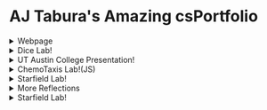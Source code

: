 # AJ Tabura's Amazing csPortfolio

<details>
 <summary>Webpage</summary>
 <h3>Links:</h3>
 <p>
  
  <a href="https://taburaa.github.io/YummuInMyTummu/1test/tummu.html">Yummu in my Tummu<br></a>
  
  <a href="https://github.com/TaburaA/YummuInMyTummu">Web page URL<br></a>
    <details>
    <summary>Webpage Reflection</summary>
 <p>
I thought the webpage project was really cool. I've never used HTML before so to be able to use it and play around made it really cool. This lab had us use kate and HTML to create a webpage for something we liked. I used it to advertise Cornflakes and my friend Ben's band. I was able to make the images distort and redirect to other webpages. Really cool project.
</p>
    </details>
</p>
</details>

 <details>
 <summary>Dice Lab!</summary>
 <h3>Links:</h3>
  <p>
  
  <a href="https://taburaa.github.io/dice3/">DiceDiceBaby<br></a>
  
  <a href="https://github.com/TaburaA/dice3">Repo URL<br></a>
 <details>
    <summary>Dice Reflection</summary>
 <p>
This lab reviewed both math.Random() and object creation. My lab created dice objects where when you click on the screen, the color of the dice was randomized, along with the number displayed on the dice. The number on the dice was added to all the other dice, and the sum was calculated. If the sum was above a certain number, a "Win" was displayed with a congratulations and a picture of Dr. R.
</p>
    </details>

</p>
 </details>
 <details>
 <summary>UT Austin College Presentation!</summary>
 <h3>Links:</h3>
   <p>
  
  <a href="https://taburaa.github.io/CollegePresentation/yo.html">UT Austin Presentation<br></a>
  <details>
    <summary>UT Austin Reflection</summary>
 <p>
This college presentation project was very eye-opening. I was able to actually talk to people who work in computer science and see what it's like in a top 10 college. Many times we get so caught up in the everyday, that we forget what CS can actually look like. Computer science can be used to do a lot of cool things, and I was able to talk to UT Austin proffesors who can make cool things happen. I learnt a lot about UT Austin, and in the presentation I talked about the demographics, statistics and interesting projects that the CS department is doing there.
</p>
    </details>
</p>
 </details>
 <details>
 <summary>ChemoTaxis Lab!(JS)</summary>
 <h3>Links:</h3>
   <p>
    
<a href="https://taburaa.github.io/chemotaxis4/">Non-JS ChemoTravis(may not be working 100%!)<br></a>  
  
  <a href="https://taburaa.github.io/chemotaxis4/AJsound/">ChemoTravis<br></a>
  
  <a href="https://github.com/TaburaA/chemotaxis4">Repo URL<br></a>
 <details>
    <summary>ChemoTaxis Reflection</summary>
 <p>
This is my favorite lab so far. I've always been a rap fan. I thought that ChemoTaxis sounded a lot like ChemoTravis, which is the first name of one of my favorite rappers: Travis Scott. So I decided to implement my love for rap music into this lab. This lab tested math.random() pathing and object creation. Using PImage, math.random(), and sin()/theta/tan(), I created a program that featured 8-but pictures that moved towards where the mouse was. With a little help from Dr. R, I was able to get sound to work for the program in JS. If you pressed 1,2, or 3, the Travis Scott heads would shake at differing rates, and a soundbyte of one of his songs would play. A lot of different ideas in one lab.
</p>
    </details>

</p>
 </details>
 <details>
 <summary>Starfield Lab!</summary>
 <h3>Links:</h3>
    <p>
  
  <a href="https://taburaa.github.io/starfield5/">Thanksgiving Starfield<br></a>
  
  <a href="https://github.com/TaburaA/starfield5">Repo URL<br></a>
 <details>
    <summary>Starfield Reflection</summary>
 <p>
For this lab we were to focus on inheritance and interfaces. My lab used triginometry, PImage and randomization to create the image of turkeys flying in random increments in a circle, along with a giant corn and pilgrim hats. Since Thanksgiving was around the corner, this lab was Thanksgiving themed. The turkeys had their own code, and by using inheritence and interfaces, the other two images were able to follow the same code without any additional work. I learnt a lot about inheritence and interfaces, much more than last year.
</p>
    </details>

</p>
 </details>

<details>
 <summary>More Reflections</summary>
 <p>
  
 1. Individual Lab Reflections are under their respective dropdown menus.
 
 </p>
 <p>
	
  2. The thing I'm most proud of in my CS development is my ability to make my code my own. Throughout the labs and projects, we had checklists to fill, and deadlines to meet, yet I always went above and beyond to implement things that made it unique to me. Whether it would be to use PImages, sound bytes, or increased interactiveibility, I always enriched my education by going further than the call of duty. 
  
  </p>
  
  <p>
	
 3. Here's an examle as a code snippet:
 
 </p>
 
   ```Java
  text("Get 350 or more to win!",20,450);
  
  
 text("Total:", 20,550);
 
 
  text(total,120,550); 
  
  
   if(total>350){
   
   
    textSize(32);
    
    
    fill(255);
    
    
    text("YOU WIN!",200,550);
    
    
    image(img,210,150);
    
    
   }
   
  total=0;
  
 ```
 <p>
	
 While this is an early example, I still made it my own. Instead of just having a You Win message, I learnt how to use Images in processing and put in an image of Dr. R. 
 
 </p>
 
 <p>
	
 4. The most difficult piece of code would be the use of javascript to combine images, sound, and keyPressed() to make an interactive project!
 
 </p>
 <p>
	
 5. Here's the code:</p>
```Java
 function preload() {
	one = loadSound("data/straightup.wav");
	two = loadSound("data/skrt.wav");
	three = loadSound("data/itslit.mp3");
	img = loadImage("data/scott.png");
}


if (key == '1') {
		sike = 1;
		adlib = 0;
		while (adlib < 1) {
			one.play();
			adlib = 1;
		}
 
  
  	move(sike) {
		//var oliver = atan((mouseY - y) / (mouseX - x));
		var oliver = Math.PI * 2;
		if (sike == 1) {
			this.x += random(-5, 5);
			this.y += random(-5, 5);
			if (mouseX < this.x) {
				this.x -= cos(oliver) * 1;
				this.y -= sin(oliver) * 1;
			} else {
				this.x += cos(oliver) * 1;
				this.y += sin(oliver) * 1;
			}
		}

```
<p>
	
6. This code was challenging because I wanted to use the sound library of processing, but I coudln't because it wasn't available on github. I also wanted the objects I created to go straight to the mouse, but it the object would always go in zig zag fashion. In order to fix this, the code was converted to java script. It used function preload() along with loadsound() and loadimage() to load the files into the program. Then, I found out how to use keyPressed() to emit images and sound in an efficient way. To make the objects move in a straight line, I used trigonometry to create a line that went along either the cos or the sin of the angle. This would create a straight line from the orgin to the mouse. 

 </p>
 </details>
<details>
 <summary>Starfield Lab!</summary>
 <h3>Links:</h3>
    <p>
  
  <a href="https://taburaa.github.io/starfield5/">Thanksgiving Starfield<br></a>
  
  <a href="https://github.com/TaburaA/starfield5">Repo URL<br></a>
 <details>
    <summary>Starfield Reflection</summary>
 <p>
For this lab we were to focus on inheritance and interfaces. My lab used triginometry, PImage and randomization to create the image of turkeys flying in random increments in a circle, along with a giant corn and pilgrim hats. Since Thanksgiving was around the corner, this lab was Thanksgiving themed. The turkeys had their own code, and by using inheritence and interfaces, the other two images were able to follow the same code without any additional work. I learnt a lot about inheritence and interfaces, much more than last year.
</p>
    </details>

</p>
 </details>
